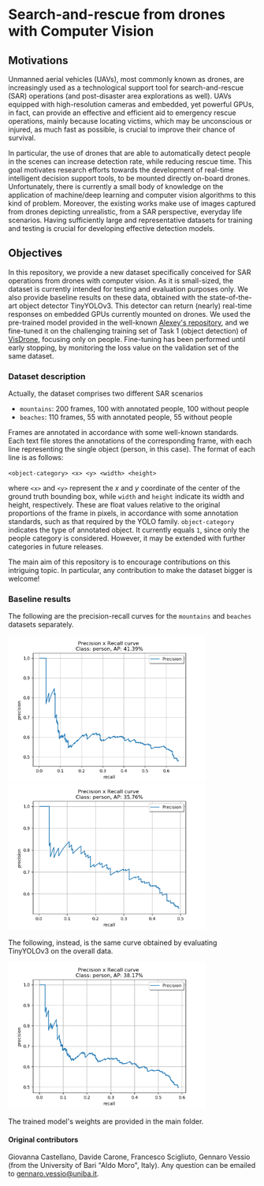 # Search-and-rescue from drones with Computer Vision

## Motivations

Unmanned aerial vehicles (UAVs), most commonly known as drones, are increasingly used as a technological support tool for search-and-rescue (SAR) operations (and post-disaster area explorations as well). UAVs equipped with high-resolution cameras and embedded, yet powerful GPUs, in fact, can provide an effective and efficient aid to emergency rescue operations, mainly because locating victims, which may be unconscious or injured, as much fast as possible, is crucial to improve their chance of survival.

In particular, the use of drones that are able to automatically detect people in the scenes can increase detection rate, while reducing rescue time. This goal motivates research efforts towards the development of real-time intelligent decision support tools, to be mounted directly on-board drones. Unfortunately, there is currently a small body of knowledge on the application of machine/deep learning and computer vision algorithms to this kind of problem. Moreover, the existing works make use of images captured from drones depicting unrealistic, from a SAR perspective, everyday life scenarios. Having sufficiently large and representative datasets for training and testing is crucial for developing effective detection models.

## Objectives

In this repository, we provide a new dataset specifically conceived for SAR operations from drones with computer vision. As it is small-sized, the dataset is currently intended for testing and evaluation purposes only. We also provide baseline results on these data, obtained with the state-of-the-art object detector TinyYOLOv3. This detector can return (nearly) real-time responses on embedded GPUs currently mounted on drones. We used the pre-trained model provided in the well-known [Alexey's repository](https://github.com/AlexeyAB), and we fine-tuned it on the challenging training set of Task 1 (object detection) of [VisDrone](https://github.com/VisDrone), focusing only on people. Fine-tuning has been performed until early stopping, by monitoring the loss value on the validation set of the same dataset.

### Dataset description

Actually, the dataset comprises two different SAR scenarios 
- `mountains`: 200 frames, 100 with annotated people, 100 without people
- `beaches`: 110 frames, 55 with annotated people, 55 without people

Frames are annotated in accordance with some well-known standards. Each text file stores the annotations of the corresponding frame, with each line representing the single object (person, in this case). The format of each line is as follows:

`<object-category> <x> <y> <width> <height>`

where `<x>` and `<y>` represent the *x* and *y* coordinate of the center of the ground truth bounding box, while `width` and `height` indicate its width and height, respectively. These are float values relative to the original proportions of the frame in pixels, in accordance with some annotation standards, such as that required by the YOLO family. `object-category` indicates the type of annotated object. It currently equals `1`, since only the people category is considered. However, it may be extended with further categories in future releases.

The main aim of this repository is to encourage contributions on this intriguing topic. In particular, any contribution to make the dataset bigger is welcome!

### Baseline results

The following are the precision-recall curves for the `mountains` and `beaches` datasets separately.

<img src="/baseline_results/precision-recall_curve_mountains.png" width="400" height="auto"> <img src="/baseline_results/precision-recall_curve_beaches.png" width="400" height="auto">

The following, instead, is the same curve obtained by evaluating TinyYOLOv3 on the overall data. 

<img src="/baseline_results/precision-recall_curve_overall.png" width="400" height="auto">

The trained model's weights are provided in the main folder.

#### Original contributors

Giovanna Castellano, Davide Carone, Francesco Scigliuto, Gennaro Vessio (from the University of Bari "Aldo Moro", Italy). Any question can be emailed to <gennaro.vessio@uniba.it>.
